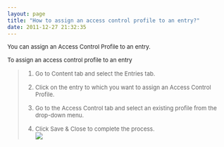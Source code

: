 ```yaml
---
layout: page
title: "How to assign an access control profile to an entry?"
date: 2011-12-27 21:32:35
---
```


<span style="font-size: small;">You can assign an Access Control Profile to an entry.</span>

<p class="mce-procedure">
  <span style="font-size: small;">To assign an access control profile to an entry</span>
</p>

> 1.  <span style="font-size: small;">Go to Content tab and select the Entries tab.</span>
> 
> 2.  <span style="font-size: small;">Click on the entry to which you want to assign an Access Control Profile. </span>
> 
> 3.  <span style="font-size: small;">Go to the Access Control tab and select an existing profile from the drop-down menu.</span>
> 
> 4.  <span style="font-size: small;">Click Save & Close to complete the process.<br /></span><span style="font-size: small;"><img src="{{site.url}}/assets/763">